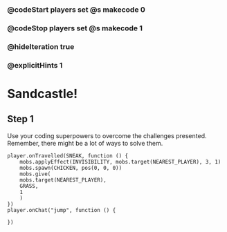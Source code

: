 ### @codeStart players set @s makecode 0
### @codeStop players set @s makecode 1

### @hideIteration true 
### @explicitHints 1


# Sandcastle!

## Step 1
Use your coding superpowers to overcome the challenges presented. Remember, there might be a lot of ways to solve them. 

```ghost
player.onTravelled(SNEAK, function () {
    mobs.applyEffect(INVISIBILITY, mobs.target(NEAREST_PLAYER), 3, 1)
    mobs.spawn(CHICKEN, pos(0, 0, 0))
    mobs.give(
    mobs.target(NEAREST_PLAYER),
    GRASS,
    1
    )
})
player.onChat("jump", function () {
	
})

```
